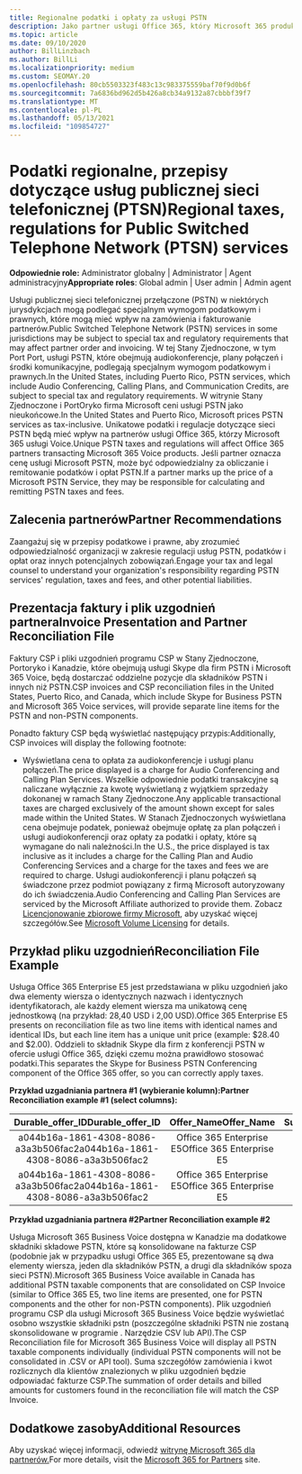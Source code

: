```yaml
---
title: Regionalne podatki i opłaty za usługi PSTN
description: Jako partner usługi Office 365, który Microsoft 365 produkty voice, możesz podlegać regionalnym podatkom, opłatom lub wymogom prawnymi w zakresie usług PSTN.
ms.topic: article
ms.date: 09/10/2020
author: BillLinzbach
ms.author: BillLi
ms.localizationpriority: medium
ms.custom: SEOMAY.20
ms.openlocfilehash: 80cb5503323f483c13c983375559baf70f9d0b6f
ms.sourcegitcommit: 7a6836bd962d5b426a8cb34a9132a87cbbbf39f7
ms.translationtype: MT
ms.contentlocale: pl-PL
ms.lasthandoff: 05/13/2021
ms.locfileid: "109854727"
---
```

# <a name="regional-taxes-regulations-for-public-switched-telephone-network-ptsn-services"></a><span data-ttu-id="50ad8-103">Podatki regionalne, przepisy dotyczące usług publicznej sieci telefonicznej (PTSN)</span><span class="sxs-lookup"><span data-stu-id="50ad8-103">Regional taxes, regulations for Public Switched Telephone Network (PTSN) services</span></span>

<span data-ttu-id="50ad8-104">**Odpowiednie role:** Administrator globalny | Administrator | Agent administracyjny</span><span class="sxs-lookup"><span data-stu-id="50ad8-104">**Appropriate roles**: Global admin | User admin | Admin agent</span></span>

<span data-ttu-id="50ad8-105">Usługi publicznej sieci telefonicznej przełączone (PSTN) w niektórych jurysdykcjach mogą podlegać specjalnym wymogom podatkowym i prawnych, które mogą mieć wpływ na zamówienia i fakturowanie partnerów.</span><span class="sxs-lookup"><span data-stu-id="50ad8-105">Public Switched Telephone Network (PSTN) services in some jurisdictions may be subject to special tax and regulatory requirements that may affect partner order and invoicing.</span></span> <span data-ttu-id="50ad8-106">W tej Stany Zjednoczone, w tym Port Port, usługi PSTN, które obejmują audiokonferencje, plany połączeń i środki komunikacyjne, podlegają specjalnym wymogom podatkowym i prawnych.</span><span class="sxs-lookup"><span data-stu-id="50ad8-106">In the United States, including Puerto Rico, PSTN services, which include Audio Conferencing, Calling Plans, and Communication Credits, are subject to special tax and regulatory requirements.</span></span> <span data-ttu-id="50ad8-107">W witrynie Stany Zjednoczone i PortOryko firma Microsoft ceni usługi PSTN jako nieukońcowe.</span><span class="sxs-lookup"><span data-stu-id="50ad8-107">In the United States and Puerto Rico, Microsoft prices PSTN services as tax-inclusive.</span></span>  <span data-ttu-id="50ad8-108">Unikatowe podatki i regulacje dotyczące sieci PSTN będą mieć wpływ na partnerów usługi Office 365, którzy Microsoft 365 usługi Voice.</span><span class="sxs-lookup"><span data-stu-id="50ad8-108">Unique PSTN taxes and regulations will affect Office 365 partners transacting Microsoft 365 Voice products.</span></span>  <span data-ttu-id="50ad8-109">Jeśli partner oznacza cenę usługi Microsoft PSTN, może być odpowiedzialny za obliczanie i remitowanie podatków i opłat PSTN.</span><span class="sxs-lookup"><span data-stu-id="50ad8-109">If a partner marks up the price of a Microsoft PSTN Service, they may be responsible for calculating and remitting PSTN taxes and fees.</span></span>

## <a name="partner-recommendations"></a><span data-ttu-id="50ad8-110">Zalecenia partnerów</span><span class="sxs-lookup"><span data-stu-id="50ad8-110">Partner Recommendations</span></span>

<span data-ttu-id="50ad8-111">Zaangażuj się w przepisy podatkowe i prawne, aby zrozumieć odpowiedzialność organizacji w zakresie regulacji usług PSTN, podatków i opłat oraz innych potencjalnych zobowiązań.</span><span class="sxs-lookup"><span data-stu-id="50ad8-111">Engage your tax and legal counsel to understand your organization's responsibility regarding PSTN services' regulation, taxes and fees, and other potential liabilities.</span></span>

## <a name="invoice-presentation-and-partner-reconciliation-file"></a><span data-ttu-id="50ad8-112">Prezentacja faktury i plik uzgodnień partnera</span><span class="sxs-lookup"><span data-stu-id="50ad8-112">Invoice Presentation and Partner Reconciliation File</span></span>

<span data-ttu-id="50ad8-113">Faktury CSP i pliki uzgodnień programu CSP w Stany Zjednoczone, Portoryko i Kanadzie, które obejmują usługi Skype dla firm PSTN i Microsoft 365 Voice, będą dostarczać oddzielne pozycje dla składników PSTN i innych niż PSTN.</span><span class="sxs-lookup"><span data-stu-id="50ad8-113">CSP invoices and CSP reconciliation files in the United States, Puerto Rico, and Canada, which include Skype for Business PSTN and Microsoft 365 Voice services, will provide separate line items for the PSTN and non-PSTN components.</span></span>

<span data-ttu-id="50ad8-114">Ponadto faktury CSP będą wyświetlać następujący przypis:</span><span class="sxs-lookup"><span data-stu-id="50ad8-114">Additionally, CSP invoices will display the following footnote:</span></span>

* <span data-ttu-id="50ad8-115">Wyświetlana cena to opłata za audiokonferencje i usługi planu połączeń.</span><span class="sxs-lookup"><span data-stu-id="50ad8-115">The price displayed is a charge for Audio Conferencing and Calling Plan Services.</span></span>  <span data-ttu-id="50ad8-116">Wszelkie odpowiednie podatki transakcyjne są naliczane wyłącznie za kwotę wyświetlaną z wyjątkiem sprzedaży dokonanej w ramach Stany Zjednoczone.</span><span class="sxs-lookup"><span data-stu-id="50ad8-116">Any applicable transactional taxes are charged exclusively of the amount shown except for sales made within the United States.</span></span>  <span data-ttu-id="50ad8-117">W Stanach Zjednoczonych wyświetlana cena obejmuje podatek, ponieważ obejmuje opłatę za plan połączeń i usługi audiokonferencji oraz opłaty za podatki i opłaty, które są wymagane do nali należności.</span><span class="sxs-lookup"><span data-stu-id="50ad8-117">In the U.S., the price displayed is tax inclusive as it includes a charge for the Calling Plan and Audio Conferencing Services and a charge for the taxes and fees we are required to charge.</span></span>  <span data-ttu-id="50ad8-118">Usługi audiokonferencji i planu połączeń są świadczone przez podmiot powiązany z firmą Microsoft autoryzowany do ich świadczenia.</span><span class="sxs-lookup"><span data-stu-id="50ad8-118">Audio Conferencing and Calling Plan Services are serviced by the Microsoft Affiliate authorized to provide them.</span></span>  <span data-ttu-id="50ad8-119">Zobacz [Licencjonowanie zbiorowe firmy Microsoft](https://go.microsoft.com/fwlink/?LinkId=690247), aby uzyskać więcej szczegółów.</span><span class="sxs-lookup"><span data-stu-id="50ad8-119">See [Microsoft Volume Licensing](https://go.microsoft.com/fwlink/?LinkId=690247) for details.</span></span>

## <a name="reconciliation-file-example"></a><span data-ttu-id="50ad8-120">Przykład pliku uzgodnień</span><span class="sxs-lookup"><span data-stu-id="50ad8-120">Reconciliation File Example</span></span>

<span data-ttu-id="50ad8-121">Usługa Office 365 Enterprise E5 jest przedstawiana w pliku uzgodnień jako dwa elementy wiersza o identycznych nazwach i identycznych identyfikatorach, ale każdy element wiersza ma unikatową cenę jednostkową (na przykład: 28,40 USD i 2,00 USD).</span><span class="sxs-lookup"><span data-stu-id="50ad8-121">Office 365 Enterprise E5 presents on reconciliation file as two line items with identical names and identical IDs, but each line item has a unique unit price (example: $28.40 and $2.00).</span></span> <span data-ttu-id="50ad8-122">Oddzieli to składnik Skype dla firm z konferencji PSTN w ofercie usługi Office 365, dzięki czemu można prawidłowo stosować podatki.</span><span class="sxs-lookup"><span data-stu-id="50ad8-122">This separates the Skype for Business PSTN Conferencing component of the Office 365 offer, so you can correctly apply taxes.</span></span>

<span data-ttu-id="50ad8-123">**Przykład uzgadniania partnera #1 (wybieranie kolumn):**</span><span class="sxs-lookup"><span data-stu-id="50ad8-123">**Partner Reconciliation example #1 (select columns):**</span></span>

|<span data-ttu-id="50ad8-124">**Durable_offer_ID**</span><span class="sxs-lookup"><span data-stu-id="50ad8-124">**Durable_offer_ID**</span></span>|<span data-ttu-id="50ad8-125">**Offer_Name**</span><span class="sxs-lookup"><span data-stu-id="50ad8-125">**Offer_Name**</span></span>|<span data-ttu-id="50ad8-126">**Subscription_Start_Date**</span><span class="sxs-lookup"><span data-stu-id="50ad8-126">**Subscription_Start_Date**</span></span>|<span data-ttu-id="50ad8-127">**Subscription_End_Date**</span><span class="sxs-lookup"><span data-stu-id="50ad8-127">**Subscription_End_Date**</span></span>|<span data-ttu-id="50ad8-128">**Charge_Start_Date**</span><span class="sxs-lookup"><span data-stu-id="50ad8-128">**Charge_Start_Date**</span></span>|<span data-ttu-id="50ad8-129">**Charge_End_Date**</span><span class="sxs-lookup"><span data-stu-id="50ad8-129">**Charge_End_Date**</span></span>|<span data-ttu-id="50ad8-130">**Charge_Type**</span><span class="sxs-lookup"><span data-stu-id="50ad8-130">**Charge_Type**</span></span>|<span data-ttu-id="50ad8-131">**Unit_Price**</span><span class="sxs-lookup"><span data-stu-id="50ad8-131">**Unit_Price**</span></span>|
|:----:|:----:|:----:|:----:|:----:|:----:|:----:|:----:|
|<span data-ttu-id="50ad8-132">a044b16a-1861-4308-8086-a3a3b506fac2</span><span class="sxs-lookup"><span data-stu-id="50ad8-132">a044b16a-1861-4308-8086-a3a3b506fac2</span></span>   |<span data-ttu-id="50ad8-133">Office 365 Enterprise E5</span><span class="sxs-lookup"><span data-stu-id="50ad8-133">Office 365 Enterprise E5</span></span>   |<span data-ttu-id="50ad8-134">8/10/2019 0:00</span><span class="sxs-lookup"><span data-stu-id="50ad8-134">8/10/2019 0:00</span></span>   |<span data-ttu-id="50ad8-135">8/11/2019 0:00</span><span class="sxs-lookup"><span data-stu-id="50ad8-135">8/11/2019 0:00</span></span>   |<span data-ttu-id="50ad8-136">8/11/2019 0:00</span><span class="sxs-lookup"><span data-stu-id="50ad8-136">8/11/2019 0:00</span></span>|<span data-ttu-id="50ad8-137">9/10/2019 0:00</span><span class="sxs-lookup"><span data-stu-id="50ad8-137">9/10/2019 0:00</span></span>   |<span data-ttu-id="50ad8-138">Opłata za cykl</span><span class="sxs-lookup"><span data-stu-id="50ad8-138">Cycle fee</span></span>   |<span data-ttu-id="50ad8-139">28,40</span><span class="sxs-lookup"><span data-stu-id="50ad8-139">28.40</span></span>   |
|<span data-ttu-id="50ad8-140">a044b16a-1861-4308-8086-a3a3b506fac2</span><span class="sxs-lookup"><span data-stu-id="50ad8-140">a044b16a-1861-4308-8086-a3a3b506fac2</span></span>   |<span data-ttu-id="50ad8-141">Office 365 Enterprise E5</span><span class="sxs-lookup"><span data-stu-id="50ad8-141">Office 365 Enterprise E5</span></span>   |<span data-ttu-id="50ad8-142">8/10/2019 0:00</span><span class="sxs-lookup"><span data-stu-id="50ad8-142">8/10/2019 0:00</span></span>   |<span data-ttu-id="50ad8-143">8/11/2019 0:00</span><span class="sxs-lookup"><span data-stu-id="50ad8-143">8/11/2019 0:00</span></span>   |<span data-ttu-id="50ad8-144">8/11/2019 0:00</span><span class="sxs-lookup"><span data-stu-id="50ad8-144">8/11/2019 0:00</span></span>   |<span data-ttu-id="50ad8-145">9/10/2019 0:00</span><span class="sxs-lookup"><span data-stu-id="50ad8-145">9/10/2019 0:00</span></span>   |<span data-ttu-id="50ad8-146">Opłata za cykl</span><span class="sxs-lookup"><span data-stu-id="50ad8-146">Cycle fee</span></span>   |<span data-ttu-id="50ad8-147">2,00</span><span class="sxs-lookup"><span data-stu-id="50ad8-147">2.00</span></span>   |

<span data-ttu-id="50ad8-148">**Przykład uzgadniania partnera #2**</span><span class="sxs-lookup"><span data-stu-id="50ad8-148">**Partner Reconciliation example #2**</span></span>

<span data-ttu-id="50ad8-149">Usługa Microsoft 365 Business Voice dostępna w Kanadzie ma dodatkowe składniki składowe PSTN, które są konsolidowane na fakturze CSP (podobnie jak w przypadku usługi Office 365 E5, prezentowane są dwa elementy wiersza, jeden dla składników PSTN, a drugi dla składników spoza sieci PSTN).</span><span class="sxs-lookup"><span data-stu-id="50ad8-149">Microsoft 365 Business Voice available in Canada has additional PSTN taxable components that are consolidated on CSP Invoice (similar to Office 365 E5, two line items are presented, one for PSTN components and the other for non-PSTN components).</span></span>  <span data-ttu-id="50ad8-150">Plik uzgodnień programu CSP dla usługi Microsoft 365 Business Voice będzie wyświetlać osobno wszystkie składniki pstn (poszczególne składniki PSTN nie zostaną skonsolidowane w programie . Narzędzie CSV lub API).</span><span class="sxs-lookup"><span data-stu-id="50ad8-150">The CSP Reconciliation file for Microsoft 365 Business Voice will display all PSTN taxable components individually (individual PSTN components will not be consolidated in .CSV or API tool).</span></span>  <span data-ttu-id="50ad8-151">Suma szczegółów zamówienia i kwot rozlicznych dla klientów znalezionych w pliku uzgodnień będzie odpowiadać fakturze CSP.</span><span class="sxs-lookup"><span data-stu-id="50ad8-151">The summation of order details and billed amounts for customers found in the reconciliation file will match the CSP Invoice.</span></span>

## <a name="additional-resources"></a><span data-ttu-id="50ad8-152">Dodatkowe zasoby</span><span class="sxs-lookup"><span data-stu-id="50ad8-152">Additional Resources</span></span>
<span data-ttu-id="50ad8-153">Aby uzyskać więcej informacji, odwiedź [witrynę Microsoft 365 dla partnerów.](https://www.microsoft.com/microsoft-365/partners/)</span><span class="sxs-lookup"><span data-stu-id="50ad8-153">For more details, visit the [Microsoft 365 for Partners](https://www.microsoft.com/microsoft-365/partners/) site.</span></span>


